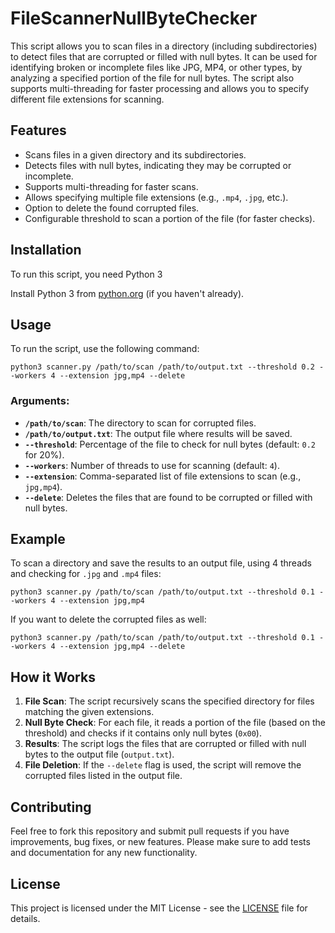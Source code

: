 # FileScannerNullByteChecker

This script allows you to scan files in a directory (including subdirectories) to detect files that are corrupted or filled with null bytes. It can be used for identifying broken or incomplete files like JPG, MP4, or other types, by analyzing a specified portion of the file for null bytes. The script also supports multi-threading for faster processing and allows you to specify different file extensions for scanning.

## Features

- Scans files in a given directory and its subdirectories.
- Detects files with null bytes, indicating they may be corrupted or incomplete.
- Supports multi-threading for faster scans.
- Allows specifying multiple file extensions (e.g., `.mp4`, `.jpg`, etc.).
- Option to delete the found corrupted files.
- Configurable threshold to scan a portion of the file (for faster checks).

## Installation

To run this script, you need Python 3

Install Python 3 from [python.org](https://www.python.org/downloads/) (if you haven't already).


## Usage

To run the script, use the following command:

````
python3 scanner.py /path/to/scan /path/to/output.txt --threshold 0.2 --workers 4 --extension jpg,mp4 --delete
````

### Arguments:

- **`/path/to/scan`**: The directory to scan for corrupted files.
- **`/path/to/output.txt`**: The output file where results will be saved.
- **`--threshold`**: Percentage of the file to check for null bytes (default: `0.2` for 20%).
- **`--workers`**: Number of threads to use for scanning (default: `4`).
- **`--extension`**: Comma-separated list of file extensions to scan (e.g., `jpg,mp4`).
- **`--delete`**: Deletes the files that are found to be corrupted or filled with null bytes.

## Example

To scan a directory and save the results to an output file, using 4 threads and checking for `.jpg` and `.mp4` files:

````
python3 scanner.py /path/to/scan /path/to/output.txt --threshold 0.1 --workers 4 --extension jpg,mp4
````

If you want to delete the corrupted files as well:

````
python3 scanner.py /path/to/scan /path/to/output.txt --threshold 0.1 --workers 4 --extension jpg,mp4 --delete
````

## How it Works

1. **File Scan**: The script recursively scans the specified directory for files matching the given extensions.
2. **Null Byte Check**: For each file, it reads a portion of the file (based on the threshold) and checks if it contains only null bytes (`0x00`).
3. **Results**: The script logs the files that are corrupted or filled with null bytes to the output file (`output.txt`).
4. **File Deletion**: If the `--delete` flag is used, the script will remove the corrupted files listed in the output file.

## Contributing

Feel free to fork this repository and submit pull requests if you have improvements, bug fixes, or new features. Please make sure to add tests and documentation for any new functionality.

## License

This project is licensed under the MIT License - see the [LICENSE](LICENSE) file for details.
